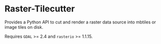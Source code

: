 # Raster-Tilecutter

Provides a Python API to cut and render a raster data source into mbtiles or image tiles on disk.

Requires `GDAL` >= 2.4 and `rasterio` >= 1.1.15.
